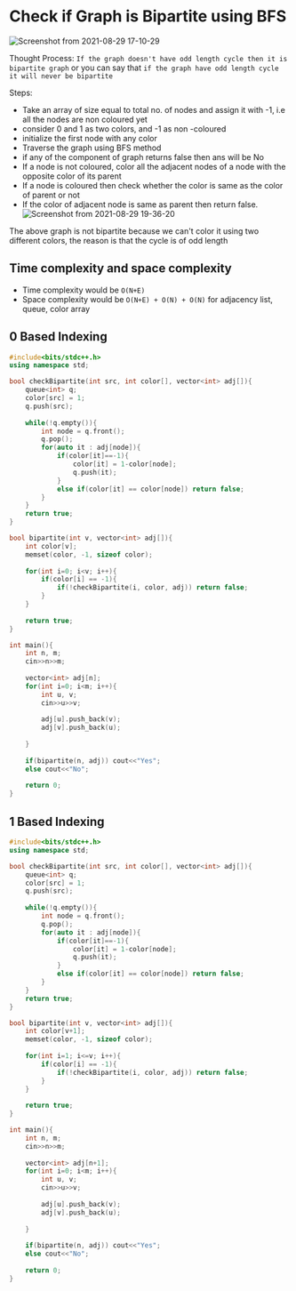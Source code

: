 # Check if Graph is Bipartite using BFS

![Screenshot from 2021-08-29 17-10-29](https://user-images.githubusercontent.com/42698268/131254721-946624cb-748d-4558-8970-4f8b949ac728.png)

Thought Process: ```If the graph doesn't have odd length cycle then it is bipartite graph```  or you can say that  ```if the graph have odd length cycle it will never be bipartite```


Steps:

* Take an array of size equal to total no. of nodes and assign it with -1, i.e all the nodes are non coloured yet
* consider 0 and 1 as two colors, and -1 as non -coloured
* initialize the first node with any color
* Traverse the graph using BFS method
* if any of the component of graph returns false then ans will be No
* If a node is not coloured, color all the adjacent nodes of a node with the opposite color of its parent
* If a node is coloured then check whether the color is same as the color of parent or not
* If the color of adjacent node is same as parent then return false.
![Screenshot from 2021-08-29 19-36-20](https://user-images.githubusercontent.com/42698268/131254730-f88ac6fc-fab5-4313-bdb7-b38412f9299c.png)

The above graph is not bipartite because we can't color it using two different colors, the reason is that the cycle is of odd length


## Time complexity and space complexity
* Time complexity would be ```O(N+E)```
* Space complexity would be ```O(N+E) + O(N) + O(N)``` for adjacency list, queue, color array

## 0 Based Indexing
```cpp
#include<bits/stdc++.h>
using namespace std;

bool checkBipartite(int src, int color[], vector<int> adj[]){
    queue<int> q;
    color[src] = 1;
    q.push(src);
    
    while(!q.empty()){
        int node = q.front();
        q.pop();
        for(auto it : adj[node]){
            if(color[it]==-1){
                color[it] = 1-color[node];
                q.push(it);
            }
            else if(color[it] == color[node]) return false;
        }
    }
    return true;
}

bool bipartite(int v, vector<int> adj[]){
    int color[v];
    memset(color, -1, sizeof color);
    
    for(int i=0; i<v; i++){
        if(color[i] == -1){
            if(!checkBipartite(i, color, adj)) return false;
        }
    }
    
    return true;
}

int main(){
    int n, m;
    cin>>n>>m;
    
    vector<int> adj[n];
    for(int i=0; i<m; i++){
        int u, v;
        cin>>u>>v;
        
        adj[u].push_back(v);
        adj[v].push_back(u);
        
    }
    
    if(bipartite(n, adj)) cout<<"Yes";
    else cout<<"No";
    
    return 0;
}
```

## 1 Based Indexing

```cpp
#include<bits/stdc++.h>
using namespace std;

bool checkBipartite(int src, int color[], vector<int> adj[]){
    queue<int> q;
    color[src] = 1;
    q.push(src);
    
    while(!q.empty()){
        int node = q.front();
        q.pop();
        for(auto it : adj[node]){
            if(color[it]==-1){
                color[it] = 1-color[node];
                q.push(it);
            }
            else if(color[it] == color[node]) return false;
        }
    }
    return true;
}

bool bipartite(int v, vector<int> adj[]){
    int color[v+1];
    memset(color, -1, sizeof color);
    
    for(int i=1; i<=v; i++){
        if(color[i] == -1){
            if(!checkBipartite(i, color, adj)) return false;
        }
    }
    
    return true;
}

int main(){
    int n, m;
    cin>>n>>m;
    
    vector<int> adj[n+1];
    for(int i=0; i<m; i++){
        int u, v;
        cin>>u>>v;
        
        adj[u].push_back(v);
        adj[v].push_back(u);
        
    }
    
    if(bipartite(n, adj)) cout<<"Yes";
    else cout<<"No";
    
    return 0;
}

```
